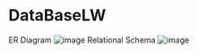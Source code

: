 # DataBaseLW
ER Diagram
![image](https://github.com/Andrew-Maximov/DataBaseLW/assets/71555424/15716965-5fea-4da8-ac63-ab78ae12e494)
Relational Schema
![image](https://github.com/Andrew-Maximov/DataBaseLW/assets/71555424/6fd70153-e7ed-496d-916c-e7cf3e864333)
